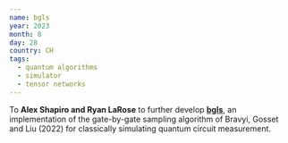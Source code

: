 ```yaml
---
name: bgls
year: 2023
month: 8
day: 28
country: CH
tags:
  - quantum algorithms
  - simulator
  - tensor networks
---
```

To **Alex Shapiro and Ryan LaRose** to further develop **[bgls](https://github.com/asciineuron/bgls)**, an implementation of the gate-by-gate sampling algorithm of Bravyi, Gosset and Liu (2022) for classically simulating quantum circuit measurement.
